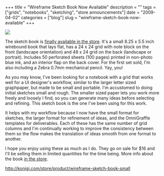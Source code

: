 +++
title = "Wireframe Sketch Book Now Available"
description = ""
tags = ["grids", "notebooks", "sketching", "store announcements"]
date = "2009-04-02"
categories = ["blog"]
slug = "wireframe-sketch-book-now-available"
+++



  <div class="notebook-screenshot"><a href="http://shop.konigi.com/product/wireframe-sketch-book-small?q=store/product/wireframe-sketch-book-small"><img src="http://media.konigi.com/notebook/konigi-sketchbook.jpg" class="notebook-image" /></a></div><p>The sketch book is <a href="http://shop.konigi.com/product/wireframe-sketch-book-small?q=store/product/wireframe-sketch-book-small">finally available in the store</a>. It's a small 8.25 x 5.5 inch wirebound book that lays flat, has a 24 x 24 grid with note block on the front (landscape orientation) and 48 x 24 grid on the back (landscape or portrait). Includes 50 perforated sheets (100 pages) printed in non-photo blue ink, and an interior flap on the back cover. For the first set sold, I'm also including a Zebra 0.7mm mechanical pencil. Yay, you!</p>
<p>As you may know, I've been looking for a notebook with a grid that works well for a UI designer's workflow, similar to the larger letter sized graphpaper, but made to be small and portable. I'm accustomed to doing initial sketches small and rough. The smaller sized paper lets you work more freely and loosely I find, so you can generate many ideas before selecting and refining. This sketch book is the one I've been using for this work.</p>
<p>It helps with my workflow because I now have the small format for sketches, the larger format for refinement of ideas, and the OmniGraffle templates for deliverables. Each of these has the same number of grid columns and I'm continually working to improve the consistency between them so the flow makes the translation of ideas smooth from one format to another.</p>
<p>I hope you enjoy using these as much as I do. They go on sale for $16 and I'll be selling them in limited quantities for the time being. More info about the book <a href="http://shop.konigi.com/product/wireframe-sketch-book-small?q=store/product/wireframe-sketch-book-small">in the store</a>.</p>
    
  <a href="http://shop.konigi.com/product/wireframe-sketch-book-small?q=store/product/wireframe-sketch-book-small">http://konigi.com/store/product/wireframe-sketch-book-small</a>
